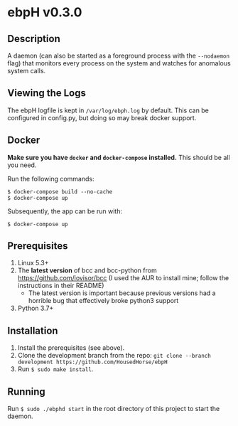 # ebpH v0.3.0

## Description

A daemon (can also be started as a foreground process with the `--nodaemon` flag) that monitors every process on the system
and watches for anomalous system calls.

## Viewing the Logs

The ebpH logfile is kept in `/var/log/ebph.log` by default. This can be configured in config.py, but doing so may break docker support.

## Docker

**Make sure you have `docker` and `docker-compose` installed.** This should be all you need.

Run the following commands:

```
$ docker-compose build --no-cache
$ docker-compose up
```

Subsequently, the app can be run with:

```
$ docker-compose up
```

## Prerequisites

1. Linux 5.3+
1. The **latest version** of bcc and bcc-python from https://github.com/iovisor/bcc (I used the AUR to install mine; follow the instructions in their README)
    - The latest version is important because previous versions had a horrible bug that effectively broke python3 support
1. Python 3.7+

## Installation

1. Install the prerequisites (see above).
1. Clone the development branch from the repo: `git clone --branch development https://github.com/HousedHorse/ebpH`
1. Run `$ sudo make install`.

## Running

Run `$ sudo ./ebphd start` in the root directory of this project to start the daemon.
